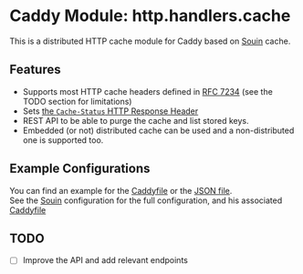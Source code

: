 Caddy Module: http.handlers.cache
================================

This is a distributed HTTP cache module for Caddy based on [Souin](https://github.com/darkweak/souin) cache.

## Features

 * Supports most HTTP cache headers defined in [RFC 7234](https://httpwg.org/specs/rfc7234.html) (see the TODO section for limitations)
 * Sets [the `Cache-Status` HTTP Response Header](https://httpwg.org/http-extensions/draft-ietf-httpbis-cache-header.html)
 * REST API to be able to purge the cache and list stored keys.
 * Embedded (or not) distributed cache can be used and a non-distributed one is supported too.


## Example Configurations

You can find an example for the [Caddyfile](Caddyfile) or the [JSON file](configuration.json).  
See the [Souin](https://github.com/darkweak/souin) configuration for the full configuration, and his associated [Caddyfile](https://github.com/darkweak/souin/plugins/caddy/Caddyfile)  


## TODO

* [ ] Improve the API and add relevant endpoints
